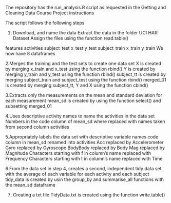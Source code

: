 The repository has the run_analysis.R script as requested in the Getting and Cleaning Data Course Project instructions

The script follows the following steps
1. Download, and name the data
Extract the data in the folder UCI HAR Dataset
Assign the files using the function read.table()

features 
activities
subject_test
x_test
y_test
subject_train
x_train
y_train
We now have 8 dataframes


2.Merges the training and the test sets to create one data set
X is created by merging x_train and x_test using the function rbind()
Y  is created by merging y_train and y_test using the function rbind() 
subject_tt is created by merging subject_train and subject_test using the function rbind() 
merged_01 is created by merging subject_tt, Y and X using the function cbind()

3.Extracts only the measurements on the mean and standard deviation for each measurement
mean_sd is created by using the function select() and subsetting merged_01 

4.Uses descriptive activity names to name the activities in the data set
Numbers in the code column of mean_sd where replaced with names taken from second column activities

5.Appropriately labels the data set with descriptive variable names
code column in mean_sd renamed into activities
Acc replaced by Accelerometer
Gyro replaced by Gyroscope
BodyBody replaced by Body
Mag replaced by Magnitude
Characters starting with f in column’s name replaced with Frequency
Characters starting with t in column’s name replaced with Time

6.From the data set in step 4, creates a second, independent tidy data set with the average of each variable for each activity and each subject
tidy_data is created by usin the group_by and summarise_all functions with the mean_sd dataframe

7. Creating a txt file
TidyData.txt is created using the function write.table() 
